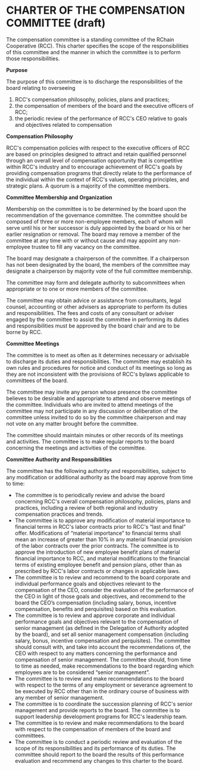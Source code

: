 # CHARTER OF THE COMPENSATION COMMITTEE (draft)

The compensation committee is a standing committee of the RChain Cooperative (RCC). This charter specifies the scope of the responsibilities of this committee and the manner in which the committee is to perform those responsibilities.

**Purpose**

The purpose of this committee is to discharge the responsibilities of the board relating to overseeing
  1. RCC's compensation philosophy, policies, plans and practices;
  2. the compensation of members of the board and the executive officers of RCC;
  3. the periodic review of the performance of RCC's CEO relative to goals and objectives related to compensation

**Compensation Philosophy**

RCC's compensation policies with respect to the executive officers of RCC are based on principles designed to attract and retain qualified personnel through an overall level of compensation opportunity that is competitive within RCC's industry and to encourage achievement of RCC's goals by providing compensation programs that directly relate to the performance of the individual within the context of RCC's values, operating principles, and strategic plans. A quorum is a majority of the committee members.

**Committee Membership and Organization**

Membership on the committee is to be determined by the board upon the recommendation of the governance committee. The committee should be composed of three or more non-employee members, each of whom will serve until his or her successor is duly appointed by the board or his or her earlier resignation or removal. The board may remove a member of the committee at any time with or without cause and may appoint any non-employee trustee to fill any vacancy on the committee. 

The board may designate a chairperson of the committee. If a chairperson has not been designated by the board, the members of the committee may designate a chairperson by majority vote of the full committee membership.

The committee may form and delegate authority to subcommittees when appropriate or to one or more members of the committee.

The committee may obtain advice or assistance from consultants, legal counsel, accounting or other advisers as appropriate to perform its duties and responsibilities. The fees and costs of any consultant or adviser engaged by the committee to assist the committee in performing its duties and responsibilities must be approved by the board chair and are to be borne by RCC.

**Committee Meetings**

The committee is to meet as often as it determines necessary or advisable to discharge its duties and responsibilities. The committee may establish its own rules and procedures for notice and conduct of its meetings so long as they are not inconsistent with the provisions of RCC's bylaws applicable to committees of the board.

The committee may invite any person whose presence the committee believes to be desirable and appropriate to attend and observe meetings of the committee. Individuals who are invited to attend meetings of the committee may not participate in any discussion or deliberation of the committee unless invited to do so by the committee chairperson and may not vote on any matter brought before the committee.

The committee should maintain minutes or other records of its meetings and activities. The committee is to make regular reports to the board concerning the meetings and activities of the committee.

**Committee Authority and Responsibilities**

The committee has the following authority and responsibilities, subject to any modification or additional authority as the board may approve from time to time:

-   The committee is to periodically review and advise the board concerning RCC's overall compensation philosophy, policies, plans and practices, including a review of both regional and industry compensation practices and trends.
-   The committee is to approve any modification of material importance to financial terms in RCC's labor contracts prior to RCC's “last and final” offer. Modifications of “material importance” to financial terms shall mean an increase of greater than 10% in any material financial provision of the labor contracts over the prior contracts. The committee is to approve the introduction of new employee benefit plans of material financial importance to RCC, and material modifications to the financial terms of existing employee benefit and pension plans, other than as prescribed by RCC's labor contracts or changes in applicable laws.
-   The committee is to review and recommend to the board corporate and individual performance goals and objectives relevant to the compensation of the CEO, consider the evaluation of the performance of the CEO in light of those goals and objectives, and recommend to the board the CEO’s compensation (including salary, bonus, incentive compensation, benefits and perquisites) based on this evaluation.
-   The committee is to review and approve corporate and individual performance goals and objectives relevant to the compensation of senior management (as defined in the Delegation of Authority adopted by the board), and set all senior management compensation (including salary, bonus, incentive compensation and perquisites). The committee should consult with, and take into account the recommendations of, the CEO with respect to any matters concerning the performance and compensation of senior management. The committee should, from time to time as needed, make recommendations to the board regarding which employees are to be considered “senior management”.
-   The committee is to review and make recommendations to the board with respect to the terms of any employment or severance agreement to be executed by RCC other than in the ordinary course of business with any member of senior management.
-   The committee is to coordinate the succession planning of RCC's senior management and provide reports to the board. The committee is to support leadership development programs for RCC's leadership team.
-   The committee is to review and make recommendations to the board with respect to the compensation of members of the board and committees.
-   The committee is to conduct a periodic review and evaluation of the scope of its responsibilities and its performance of its duties. The committee should report to the board the results of this performance evaluation and recommend any changes to this charter to the board.
